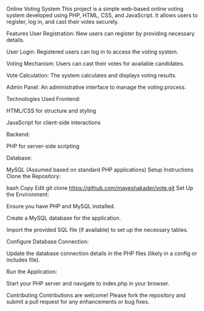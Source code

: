 Online Voting System
This project is a simple web-based online voting system developed using PHP, HTML, CSS, and JavaScript. It allows users to register, log in, and cast their votes securely.

Features
User Registration: New users can register by providing necessary details.

User Login: Registered users can log in to access the voting system.

Voting Mechanism: Users can cast their votes for available candidates.

Vote Calculation: The system calculates and displays voting results.

Admin Panel: An administrative interface to manage the voting process.

Technologies Used
Frontend:

HTML/CSS for structure and styling

JavaScript for client-side interactions

Backend:

PHP for server-side scripting

Database:

MySQL (Assumed based on standard PHP applications)
Setup Instructions
Clone the Repository:

bash
Copy
Edit
git clone https://github.com/mayeshakader/vote.git
Set Up the Environment:

Ensure you have PHP and MySQL installed.

Create a MySQL database for the application.

Import the provided SQL file (if available) to set up the necessary tables.

Configure Database Connection:

Update the database connection details in the PHP files (likely in a config or includes file).

Run the Application:

Start your PHP server and navigate to index.php in your browser.

Contributing
Contributions are welcome! Please fork the repository and submit a pull request for any enhancements or bug fixes.
